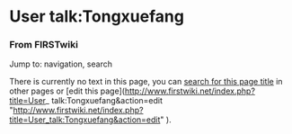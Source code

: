 
# User talk:Tongxuefang

### From FIRSTwiki

Jump to: navigation, search

There is currently no text in this page, you can [search for this page
title](Special:Search/Tongxuefang "Special:Search/Tongxuefang" ) in
other pages or [edit this page](http://www.firstwiki.net/index.php?title=User_
talk:Tongxuefang&action=edit
"http://www.firstwiki.net/index.php?title=User_talk:Tongxuefang&action=edit"
).

